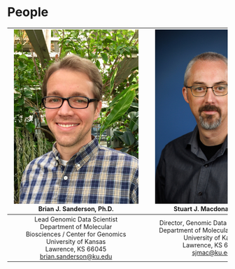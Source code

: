 # People

![](img/sanderson.jpg) <br> Brian J. Sanderson, Ph.D. | ![](img/macdonald.jpg) <br> Stuart J. Macdonald, Ph.D. | ![](img/unckless.jpg) <br> Robert L. Unckless, Ph.D.
:------------------------:|:--------------------------:|:------------------------:
<span style="display: inline-block; width:300px">Lead Genomic Data Scientist <br> Department of Molecular <br> Biosciences / Center for Genomics  <br> University of Kansas <br> Lawrence, KS 66045 <br> [brian.sanderson@ku.edu](mailto:brian.sanderson@ku.edu) </span> | <span style="display: inline-block; width:300px"> Director, Genomic Data Science Core <br> Department of Molecular Biosciences <br> University of Kansas <br> Lawrence, KS 66045 <br> [sjmac@ku.edu](mailto:sjmac@ku.edu) </span> |  <span style="display: inline-block; width:300px">Director, KU Center for Genomics <br> Department of Molecular Biosciences <br> University of Kansas <br> Lawrence, KS 66045 <br> [unckless@ku.edu](mailto:unckless@ku.edu) </span>